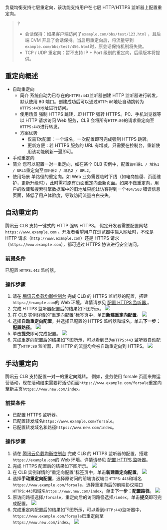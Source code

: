 负载均衡支持七层重定向，该功能支持用户在七层 HTTP/HTTPS 监听器上配置重定向。
>?
>- 会话保持：如果客户端访问了`example.com/bbs/test/123.html` ，且后端 CVM 开启了会话保持。当启用重定向后，将流量导到`example.com/bbs/test/456.html`时，原会话保持机制将失效。
>- TCP / UDP 重定向：暂不支持 IP + Port 级别的重定向，后续版本将提供。
## 重定向概述
- 自动重定向
  - 简介
  系统自动为已存在的`HTTPS:443`监听器创建 HTTP 监听器进行转发，默认使用 80 端口。创建成功后可以通过`HTTP:80`地址自动跳转为`HTTPS:443`地址进行访问。
  - 使用场景
 强制 HTTPS 跳转，即 HTTP 强转 HTTPS。PC、手机浏览器等以 HTTP 请求访问 Web 服务，CLB 会将所有`HTTP:80`的请求重定向至`HTTPS:443`进行转发。
  - 方案优势
	 - 仅需1次配置：一个域名，一次配置即可完成强制 HTTPS 跳转。
	 - 更新方便：若 HTTPS 服务的 URL 有增减，只需要在控制台，重新使用该功能刷新一遍即可。
- 手动重定向
 - 简介
您可以配置一对一重定向，如在某个 CLB 实例中，配置`监听器1 / 域名1 / URL1`重定向至`监听器2 / 域名2 / URL2`。
 - 使用场景
单路径的重定向。如 Web 业务需要临时下线（如电商售罄、页面维护，更新升级时），此时需将原有页面重定向至新页面。如果不做重定向，用户的收藏和搜索引擎数据库中的旧地址只能让访客得到一个`404/503` 错误信息页面，降低了用户体验度，导致访问流量白白丧失。

## 自动重定向
腾讯云 CLB 支持一键式的 HTTP 强转 HTTPS。
假定开发者需要配置网站`https://www.example.com` 。开发者希望用户在浏览器中输入网址时，不论是 HTTP 请求（`http://www.example.com`）还是 HTTPS 请求（`https://www.example.com`），都可通过 HTTPS 协议进行安全访问。

### 前提条件
已配置 `HTTPS:443` 监听器。

### 操作步骤
1. 请在 [腾讯云负载均衡控制台](https://console.cloud.tencent.com/clb) 完成 CLB 的 HTTPS 监听器的配置，搭建`https://example.com`的 Web 环境。详情请参见 [配置 HTTPS 监听器
](https://cloud.tencent.com/document/product/214/36385)。
2. 完成 HTTPS 监听器配置后的结果如下图所示。
![](https://main.qcloudimg.com/raw/6a07568b2e651ea33ad7e5360956c9ad.png)
3. 在 CLB 实例详情的“重定向配置”标签页中，单击**新建重定向配置**。
![](https://main.qcloudimg.com/raw/32adf5abcf5569e6986f2af645ae2eac.png)
4. 选择**自动重定向配置**，并选择已配置的 HTTPS 监听器和域名，单击**下一步：配置路径**。
![](https://main.qcloudimg.com/raw/b4996d690514583dbaaa291cfd2a48de.png)
5. 单击**提交**即可完成配置。
![](https://main.qcloudimg.com/raw/ba728da9f4e0ecd9070f2f7a23763bd8.png)
6. 完成重定向配置后的结果如下图所示，可以看到已为`HTTPS:443` 监听器自动配置了`HTTP:80` 监听器，且 HTTP 的流量均会被自动重定向到 HTTPS。
![](https://main.qcloudimg.com/raw/f120847ced2dc5c6c0cb0b17a9d129d6.png)

## 手动重定向
腾讯云 CLB 支持配置一对一的重定向跳转。
例如，业务使用 forsale 页面来做运营活动，现在活动结束需要将活动页面`https://www.example.com/forsale`重定向至新主页`https://www.new.com/index`。

### 前提条件
- 已配置 HTTPS 监听器。
- 已配置转发域名`https://www.example.com/forsale`。
- 已配置转发域名和路径`https://www.new.com/index`。


### 操作步骤
1. 请在 [腾讯云负载均衡控制台](https://console.cloud.tencent.com/clb) 完成 CLB 的 HTTPS 监听器的配置，搭建`https://example.com`的 Web 环境。详情请参见 [配置 HTTPS 监听器](https://cloud.tencent.com/document/product/214/36385)。
2. 完成 HTTPS 配置后的结果如下图所示。
![](https://main.qcloudimg.com/raw/09ffa054c632fc365b6502211bdae57d.png)
3. 在 CLB 实例详情的“重定向配置”标签页中，单击**新建重定向配置**。
![](https://main.qcloudimg.com/raw/32adf5abcf5569e6986f2af645ae2eac.png)
4. 选择**手动重定向配置**，选择原访问的前端协议端口`HTTPS:443`和域名`https://www.example.com/forsale`，选择重定向后的前端协议端口`HTTPS:443`和域名`https://www.new.com/index`，单击**下一步：配置路径**。
![](https://main.qcloudimg.com/raw/b35abd01306d5614a6b922c66879df10.png)
5. 原访问路径选择`/forsale`，重定向后的访问路径选择`/index`，单击**提交**即可完成配置。
![](https://main.qcloudimg.com/raw/2968700f997fa921f5b28e45923177b5.png)
6. 完成重定向配置后的结果如下图所示，可以看到`HTTP:443`监听器中，`https://www.example.com/forsale`已重定向至`https://www.new.com/index`。
![](https://main.qcloudimg.com/raw/acb10dc7a5f00fe76cb26debec07ff80.png)


